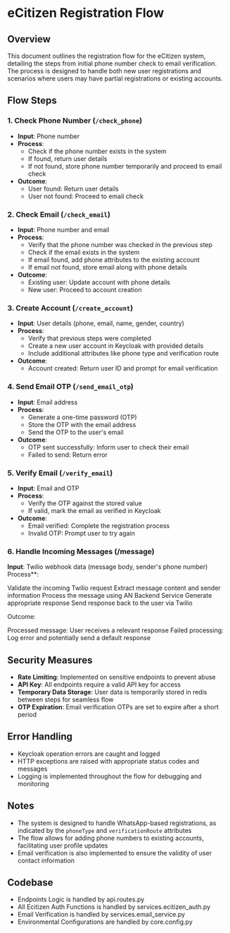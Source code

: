 # eCitizen Registration Flow

## Overview

This document outlines the registration flow for the eCitizen system, detailing the steps from initial phone number check to email verification. The process is designed to handle both new user registrations and scenarios where users may have partial registrations or existing accounts.

## Flow Steps

### 1. Check Phone Number (`/check_phone`)

- **Input**: Phone number
- **Process**:
  - Check if the phone number exists in the system
  - If found, return user details
  - If not found, store phone number temporarily and proceed to email check
- **Outcome**:
  - User found: Return user details
  - User not found: Proceed to email check

### 2. Check Email (`/check_email`)

- **Input**: Phone number and email
- **Process**:
  - Verify that the phone number was checked in the previous step
  - Check if the email exists in the system
  - If email found, add phone attributes to the existing account
  - If email not found, store email along with phone details
- **Outcome**:
  - Existing user: Update account with phone details
  - New user: Proceed to account creation

### 3. Create Account (`/create_account`)

- **Input**: User details (phone, email, name, gender, country)
- **Process**:
  - Verify that previous steps were completed
  - Create a new user account in Keycloak with provided details
  - Include additional attributes like phone type and verification route
- **Outcome**:
  - Account created: Return user ID and prompt for email verification

### 4. Send Email OTP (`/send_email_otp`)

- **Input**: Email address
- **Process**:
  - Generate a one-time password (OTP)
  - Store the OTP with the email address
  - Send the OTP to the user's email
- **Outcome**:
  - OTP sent successfully: Inform user to check their email
  - Failed to send: Return error

### 5. Verify Email (`/verify_email`)

- **Input**: Email and OTP
- **Process**:
  - Verify the OTP against the stored value
  - If valid, mark the email as verified in Keycloak
- **Outcome**:
  - Email verified: Complete the registration process
  - Invalid OTP: Prompt user to try again

### 6. Handle Incoming Messages (/message)

**Input**: Twilio webhook data (message body, sender's phone number)
Process**:

Validate the incoming Twilio request
Extract message content and sender information
Process the message using AN Backend Service
Generate appropriate response
Send response back to the user via Twilio


Outcome:

Processed message: User receives a relevant response
Failed processing: Log error and potentially send a default response

## Security Measures

- **Rate Limiting**: Implemented on sensitive endpoints to prevent abuse
- **API Key**: All endpoints require a valid API key for access
- **Temporary Data Storage**: User data is temporarily stored in redis between steps for seamless flow
- **OTP Expiration**: Email verification OTPs are set to expire after a short period

## Error Handling

- Keycloak operation errors are caught and logged
- HTTP exceptions are raised with appropriate status codes and messages
- Logging is implemented throughout the flow for debugging and monitoring

## Notes

- The system is designed to handle WhatsApp-based registrations, as indicated by the `phoneType` and `verificationRoute` attributes
- The flow allows for adding phone numbers to existing accounts, facilitating user profile updates
- Email verification is also implemented to ensure the validity of user contact information

## Codebase

- Endpoints Logic is handled by api.routes.py
- All Ecitizen Auth Functions is handled by services.ecitizen_auth.py
- Email Verification is handled by services.email_service.py
- Environmental Configurations are handled by core.config.py
